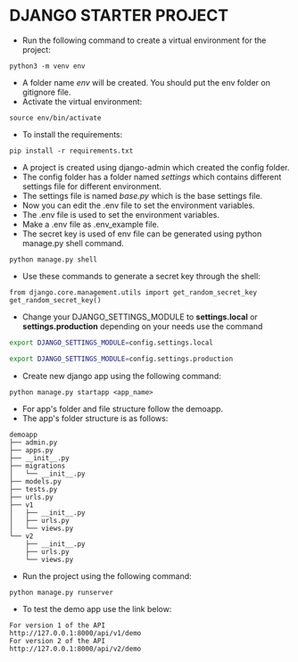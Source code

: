 # DJANGO STARTER PROJECT

- Run the following command to create a virtual environment for the project:

```
python3 -m venv env
```
- A folder name *env*  will be created. You should put the env folder on gitignore file.
- Activate the virtual environment:

```
source env/bin/activate
```
- To install the requirements:

```
pip install -r requirements.txt
```
- A project is created using django-admin which created the config folder. 
- The config folder has a folder named *settings* which contains different settings file for different environment.
- The settings file is named *base.py* which is the base settings file.
- Now you can edit the .env file to set the environment variables.
- The .env file is used to set the environment variables.
- Make a .env file as .env_example file. 
- The secret key is used of env file can be generated using python manage.py shell command.
```
python manage.py shell
```
- Use these commands to generate a secret key through the shell:

```
from django.core.management.utils import get_random_secret_key  
get_random_secret_key()
```
- Change your DJANGO_SETTINGS_MODULE to **settings.local** or **settings.production** depending on your needs use the command
```bash
export DJANGO_SETTINGS_MODULE=config.settings.local
```
```bash
export DJANGO_SETTINGS_MODULE=config.settings.production
```
- Create new django app using the following command:

```
python manage.py startapp <app_name>
```
- For app's folder and file structure follow the demoapp.
- The app's folder structure is as follows:

```
demoapp
├── admin.py
├── apps.py
├── __init__.py
├── migrations
│   └── __init__.py
├── models.py
├── tests.py
├── urls.py
├── v1
│   ├── __init__.py
│   ├── urls.py
│   └── views.py
└── v2
    ├── __init__.py
    ├── urls.py
    └── views.py
```
- Run the project using the following command:

```
python manage.py runserver
```
- To test the demo app use the link below:

```
For version 1 of the API
http://127.0.0.1:8000/api/v1/demo
For version 2 of the API
http://127.0.0.1:8000/api/v2/demo
```
